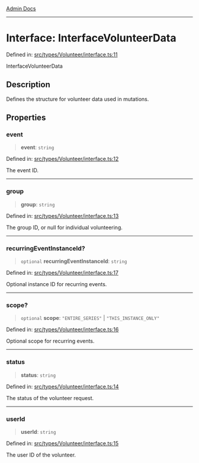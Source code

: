 [Admin Docs](/)

---

# Interface: InterfaceVolunteerData

Defined in: [src/types/Volunteer/interface.ts:11](https://github.com/PalisadoesFoundation/talawa-admin/blob/main/src/types/Volunteer/interface.ts#L11)

InterfaceVolunteerData

## Description

Defines the structure for volunteer data used in mutations.

## Properties

### event

> **event**: `string`

Defined in: [src/types/Volunteer/interface.ts:12](https://github.com/PalisadoesFoundation/talawa-admin/blob/main/src/types/Volunteer/interface.ts#L12)

The event ID.

---

### group

> **group**: `string`

Defined in: [src/types/Volunteer/interface.ts:13](https://github.com/PalisadoesFoundation/talawa-admin/blob/main/src/types/Volunteer/interface.ts#L13)

The group ID, or null for individual volunteering.

---

### recurringEventInstanceId?

> `optional` **recurringEventInstanceId**: `string`

Defined in: [src/types/Volunteer/interface.ts:17](https://github.com/PalisadoesFoundation/talawa-admin/blob/main/src/types/Volunteer/interface.ts#L17)

Optional instance ID for recurring events.

---

### scope?

> `optional` **scope**: `"ENTIRE_SERIES"` \| `"THIS_INSTANCE_ONLY"`

Defined in: [src/types/Volunteer/interface.ts:16](https://github.com/PalisadoesFoundation/talawa-admin/blob/main/src/types/Volunteer/interface.ts#L16)

Optional scope for recurring events.

---

### status

> **status**: `string`

Defined in: [src/types/Volunteer/interface.ts:14](https://github.com/PalisadoesFoundation/talawa-admin/blob/main/src/types/Volunteer/interface.ts#L14)

The status of the volunteer request.

---

### userId

> **userId**: `string`

Defined in: [src/types/Volunteer/interface.ts:15](https://github.com/PalisadoesFoundation/talawa-admin/blob/main/src/types/Volunteer/interface.ts#L15)

The user ID of the volunteer.
